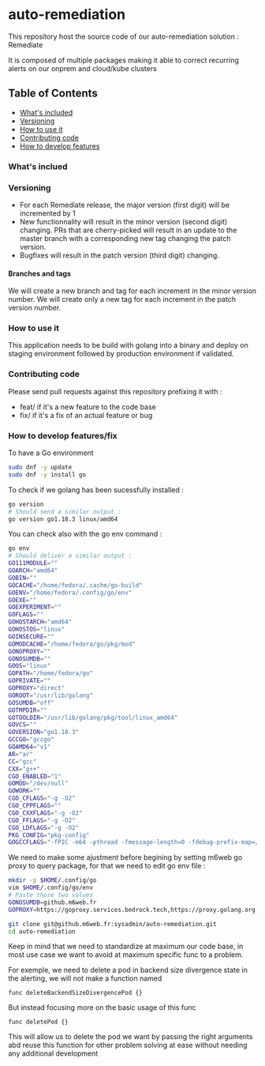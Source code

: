 # auto-remediation

This repository host the source code of our auto-remediation solution : Remediate

It is composed of multiple packages making it able to correct recurring alerts on our onprem and cloud/kube clusters


## Table of Contents
- [What's included](https://github.m6web.fr/sysadmin/auto-remediation#whats-included)
- [Versioning](https://github.m6web.fr/sysadmin/auto-remediation#whats-included)
- [How to use it](https://github.m6web.fr/sysadmin/auto-remediation#how-to-use-it)
- [Contributing code](https://github.m6web.fr/sysadmin/auto-remediation#contributing-code)
- [How to develop features](https://github.m6web.fr/sysadmin/auto-remediation#how-to-develop-features/fix)

### What's inclued


### Versioning

- For each Remediate release, the major version (first digit) will be incremented by 1 
- New functionnality will result in the minor version (second digit) changing. PRs that are cherry-picked will result in an update to the master branch with a corresponding new tag changing the patch version.
- Bugfixes will result in the patch version (third digit) changing.

#### Branches and tags

We will create a new branch and tag for each increment in the minor version number. We will create only a new tag for each increment in the patch version number.

### How to use it

This application needs to be build with golang into a binary and deploy on staging environment followed by production environment if validated.

### Contributing code

Please send pull requests against this repository prefixing it with :
- feat/ if it's a new feature to the code base
- fix/ if it's a fix of an actual feature or bug

### How to develop features/fix

To have a Go environment
  ```sh
  sudo dnf -y update
  sudo dnf -y install go
  ```

To check if we golang has been sucessfully installed :
  ```sh
  go version
  # Should send a similar output :
  go version go1.18.3 linux/amd64
  ```

You can check also with the go env command :
  ```sh
  go env
  # Should deliver a similar output :
  GO111MODULE=""
  GOARCH="amd64"
  GOBIN=""
  GOCACHE="/home/fedora/.cache/go-build"
  GOENV="/home/fedora/.config/go/env"
  GOEXE=""
  GOEXPERIMENT=""
  GOFLAGS=""
  GOHOSTARCH="amd64"
  GOHOSTOS="linux"
  GOINSECURE=""
  GOMODCACHE="/home/fedora/go/pkg/mod"
  GONOPROXY=""
  GONOSUMDB=""
  GOOS="linux"
  GOPATH="/home/fedora/go"
  GOPRIVATE=""
  GOPROXY="direct"
  GOROOT="/usr/lib/golang"
  GOSUMDB="off"
  GOTMPDIR=""
  GOTOOLDIR="/usr/lib/golang/pkg/tool/linux_amd64"
  GOVCS=""
  GOVERSION="go1.18.3"
  GCCGO="gccgo"
  GOAMD64="v1"
  AR="ar"
  CC="gcc"
  CXX="g++"
  CGO_ENABLED="1"
  GOMOD="/dev/null"
  GOWORK=""
  CGO_CFLAGS="-g -O2"
  CGO_CPPFLAGS=""
  CGO_CXXFLAGS="-g -O2"
  CGO_FFLAGS="-g -O2"
  CGO_LDFLAGS="-g -O2"
  PKG_CONFIG="pkg-config"
  GOGCCFLAGS="-fPIC -m64 -pthread -fmessage-length=0 -fdebug-prefix-map=/tmp/go-build3590682015=/tmp/go-build -gno-record-gcc-switches"
  ```

  We need to make some ajustment before begining by setting m6web go proxy to query package, for that we need to edit go env file :
  ```sh
  mkdir -p $HOME/.config/go
  vim $HOME/.config/go/env
  # Paste those two values 
  GONOSUMDB=github.m6web.fr
  GOPROXY=https://goproxy.services.bedrock.tech,https://proxy.golang.org,direct
  ```


  ``` sh
  git clone git@github.m6web.fr:sysadmin/auto-remediation.git
  cd auto-remediation
  ```

Keep in mind that we need to standardize at maximum our code base, in most use case we want to avoid at maximum specific func to a problem.

For exemple, we need to delete a pod in backend size divergence state in the alerting, we will not make a function named 
``` 
func deleteBackendSizeDivergencePod {}
```
But instead focusing more on the basic usage of this func 
```
func deletePod {}
```

This will allow us to delete the pod we want by passing the right arguments abd reuse this function for other problem solving at ease without needing any additional development
